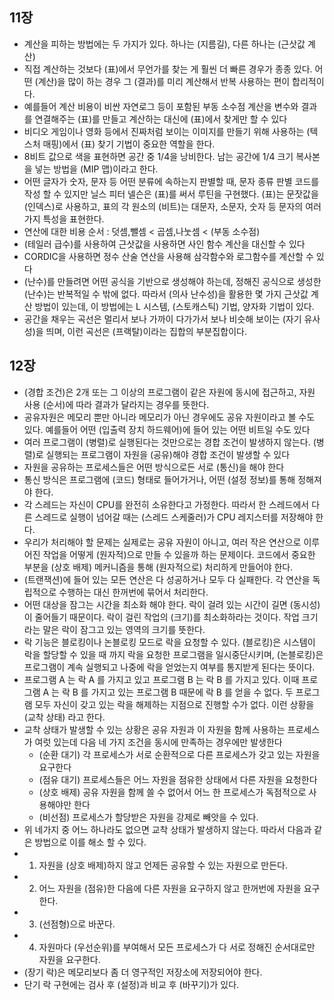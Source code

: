 ## 11장
- 계산을 피하는 방법에는 두 가지가 있다. 하나는 (지름길), 다른 하나는 (근삿값 계산)
- 직접 계산하는 것보다 (표)에서 무언가를 찾는 게 훨씬 더 빠른 경우가 종종 있다. 어떤 (계산)을 많이 하는 경우 그 (결과)를 미리 계산해서 반복 사용하는 편이 합리적이다.
- 예를들어 계산 비용이 비싼 자연로그 등이 포함된 부동 소수점 계산을 변수와 결과를 연결해주는 (표)를 만들고 계산하는 대신에 (표)에서 찾게만 할 수 있다
- 비디오 게임이나 영화 등에서 진짜처럼 보이는 이미지를 만들기 위해 사용하는 (텍스처 매핑)에서 (표) 찾기 기법이 중요한 역할을 한다.
- 8비트 값으로 색을 표현하면 공간 중 1/4을 낭비한다. 남는 공간에 1/4 크기 복사본을 넣는 방법을 (MIP 맵)이라고 한다.
- 어떤 글자가 숫자, 문자 등 어떤 분류에 속하는지 판별할 때, 문자 종류 판별 코드를 작성 할 수 있지만 닐스 피터 넬슨은 (표)를 써서 루틴을 구현했다. (표)는 문잣값을 (인덱스)로 사용하고, 표의 각 원소의 (비트)는 대문자, 소문자, 숫자 등 문자의 여러 가지 특성을 표현한다.
- 연산에 대한 비용 순서 : 덧셈,뺄셈  < 곱셈,나눗셈 < (부동 소수점)
- (테일러 급수)를 사용하여 근삿값을 사용하면 사인 함수 계산을 대신할 수 있다
- CORDIC을 사용하면 정수 산술 연산을 사용해 삼각함수와 로그함수를 계산할 수 있다
- (난수)를 만들려면 어떤 공식을 기반으로 생성해야 하는데, 정해진 공식으로 생성한 (난수)는 반복적일 수 밖에 없다. 따라서 (의사 난수성)을 활용한 몇 가지 근삿값 계산 방법이 있는데, 이 방법에는 L 시스템, (스토캐스틱) 기법, 양자화 기법이 있다.
- 공간을 채우는 곡선은 멀리서 보나 가까이 다가가서 보나 비슷해 보이는 (자기 유사성)을 띄며, 이런 곡선은 (프랙탈)이라는 집합의 부분집합이다.

## 12장
- (경합 조건)은 2개 또는 그 이상의 프로그램이 같은 자원에 동시에 접근하고, 자원 사용 (순서)에 따라 결과가 달라지는 경우를 뜻한다.
- 공유자원은 메모리 뿐만 아니라 메모리가 아닌 경우에도 공유 자원이라고 볼 수도 있다. 예를들어 어떤 (입출력 장치 하드웨어)에 들어 있는 어떤 비트일 수도 있다
- 여러 프로그램이 (병렬)로 실행된다는 것만으로는 경합 조건이 발생하지 않는다. (병렬)로 실행되는 프로그램이 자원을 (공유)해야 경합 조건이 발생할 수 있다
- 자원을 공유하는 프로세스들은 어떤 방식으로든 서로 (통신)을 해야 한다
- 통신 방식은 프로그램에 (코드) 형태로 들어가거나, 어떤 (설정 정보)를 통해 정해져야 한다. 
- 각 스레드는 자신이 CPU를 완전히 소유한다고 가정한다. 따라서 한 스레드에서 다른 스레드로 실행이 넘어갈 때는 (스레드 스케줄러)가 CPU 레지스터를 저장해야 한다.
- 우리가 처리해야 할 문제는 실제로는 공유 자원이 아니고, 여러 작은 연산으로 이루어진 작업을 어떻게 (원자적)으로 만들 수 있을까 하는 문제이다. 코드에서 중요한 부분을 (상호 배제) 메커니즘을 통해 (원자적으로) 처리하게 만들어야 한다.
- (트랜잭션)에 들어 있는 모든 연산은 다 성공하거나 모두 다 실패한다. 각 연산을 독립적으로 수행하는 대신 한꺼번에 묶어서 처리한다.
- 어떤 대상을 잠그는 시간을 최소화 해야 한다. 락이 걸려 있는 시간이 길면 (동시성)이 줄어들기 때문이다. 락이 걸린 작업의 (크기)를 최소화하라는 것이다. 작업 크기라는 말은 락이 잠그고 있는 영역의 크기를 뜻한다. 
- 락 기능은 블로킹이나 논블로킹 모드로 락을 요청할 수 있다. (블로킹)은 시스템이 락을 할당할 수 있을 때 까지 락을 요청한 프로그램을 일시중단시키며, (논블로킹)은 프로그램이 계속 실행되고 나중에 락을 얻었는지 여부를 통지받게 된다는 뜻이다.
- 프로그램 A 는 락 A 를 가지고 있고 프로그램 B 는 락 B 를 가지고 있다. 이때 프로그램 A 는 락 B 를 가지고 있는 프로그램 B 때문에 락 B 를 얻을 수 없다. 두 프로그램 모두 자신이 갖고 있는 락을 해제하는 지점으로 진행할 수가 없다. 이런 상황을 (교착 상태) 라고 한다.
- 교착 상태가 발생할 수 있는 상황은 공유 자원과 이 자원을 함께 사용하는 프로세스가 여럿 있는데 다음 네 가지 조건을 동시에 만족하는 경우에만 발생한다
  - (순환 대기) 각 프로세스가 서로 순환적으로 다른 프로세스가 갖고 있는 자원을 요구한다
  - (점유 대기) 프로세스들은 어느 자원을 점유한 상태에서 다른 자원을 요청한다
  - (상호 배제) 공유 자원을 함께 쓸 수 없어서 어느 한 프로세스가 독점적으로 사용해야만 한다
  - (비선점) 프로세스가 할당받은 자원을 강제로 빼앗을 수 있다.
- 위 네가지 중 어느 하나라도 없으면 교착 상태가 발생하지 않는다. 따라서 다음과 같은 방법으로 이를 해소 할 수 있다.
- 1. 자원을 (상호 배제)하지 않고 언제든 공유할 수 있는 자원으로 만든다.
- 2. 어느 자원을 (점유)한 다음에 다른 자원을 요구하지 않고 한꺼번에 자원을 요구한다.
- 3. (선점형)으로 바꾼다.
- 4. 자원마다 (우선순위)를 부여해서 모든 프로세스가 다 서로 정해진 순서대로만 자원을 요구한다.
- (장기 락)은 메모리보다 좀 더 영구적인 저장소에 저장되어야 한다.
- 단기 락 구현에는 검사 후 (설정)과 비교 후 (바꾸기)가 있다.
